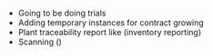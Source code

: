 
* Going to be doing trials
* Adding temporary instances for contract growing
* Plant traceability report like (inventory reporting)
* Scanning ()